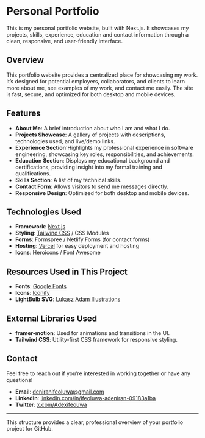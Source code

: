 

# Personal Portfolio

This is my personal portfolio website, built with Next.js. It showcases my projects, skills, experience, education and contact information through a clean, responsive, and user-friendly interface.

## Overview

This portfolio website provides a centralized place for showcasing my work. It’s designed for potential employers, collaborators, and clients to learn more about me, see examples of my work, and contact me easily. The site is fast, secure, and optimized for both desktop and mobile devices.

## Features

- **About Me**: A brief introduction about who I am and what I do.
- **Projects Showcase**: A gallery of projects with descriptions, technologies used, and live/demo links.
- **Experience Section**:Highlights my professional experience in software engineering, showcasing key roles, responsibilities, and achievements.
- **Education Section**: Displays my educational background and certifications, providing insight into my formal training and qualifications.
- **Skills Section**: A list of my technical skills.
- **Contact Form**: Allows visitors to send me messages directly.
- **Responsive Design**: Optimized for both desktop and mobile devices.

## Technologies Used

- **Framework**: [Next.js](https://nextjs.org/)
- **Styling**: [Tailwind CSS](https://tailwindcss.com/) / CSS Modules
- **Forms**: Formspree / Netlify Forms (for contact forms)
- **Hosting**: [Vercel](https://vercel.com/) for easy deployment and hosting
- **Icons**: Heroicons / Font Awesome

## Resources Used in This Project

- **Fonts**: [Google Fonts](https://fonts.google.com/)
- **Icons**: [Iconify](https://iconify.design/)
- **LightBulb SVG**: [Lukasz Adam Illustrations](https://lukaszadam.com/illustrations)

## External Libraries Used

- **framer-motion**: Used for animations and transitions in the UI.
- **Tailwind CSS**: Utility-first CSS framework for responsive styling.

## Contact

Feel free to reach out if you’re interested in working together or have any questions!

- **Email**: deniranifeoluwa@gmail.com
- **LinkedIn**: [linkedin.com/in/ifeoluwa-adeniran-09183a1ba](https://www.linkedin.com/in/ifeoluwa-adeniran-09183a1ba)
- **Twitter**: [x.com/Adexifeouwa](https://x.com/Adexifeouwa)

--- 

This structure provides a clear, professional overview of your portfolio project for GitHub.